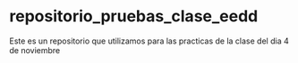 # repositorio_pruebas_clase_eedd
Este es un repositorio que utilizamos para las practicas de la clase del dia 4 de noviembre
